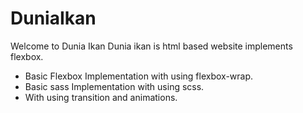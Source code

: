 # DuniaIkan

Welcome to Dunia Ikan
Dunia ikan is html based website implements flexbox.

* Basic Flexbox Implementation with using flexbox-wrap.
* Basic sass Implementation with using scss.
* With using transition and animations.
